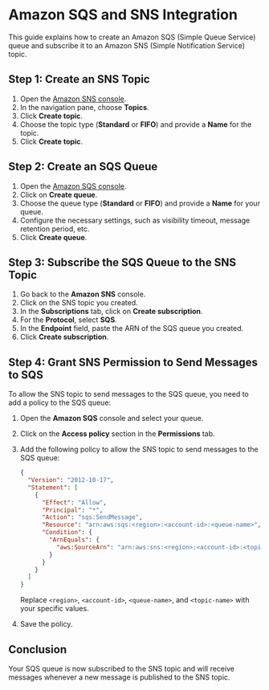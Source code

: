 # Amazon SQS and SNS Integration

This guide explains how to create an Amazon SQS (Simple Queue Service) queue and subscribe it to an Amazon SNS (Simple Notification Service) topic.

## Step 1: Create an SNS Topic

1. Open the [Amazon SNS console](https://console.aws.amazon.com/sns).
2. In the navigation pane, choose **Topics**.
3. Click **Create topic**.
4. Choose the topic type (**Standard** or **FIFO**) and provide a **Name** for the topic.
5. Click **Create topic**.

## Step 2: Create an SQS Queue

1. Open the [Amazon SQS console](https://console.aws.amazon.com/sqs).
2. Click on **Create queue**.
3. Choose the queue type (**Standard** or **FIFO**) and provide a **Name** for your queue.
4. Configure the necessary settings, such as visibility timeout, message retention period, etc.
5. Click **Create queue**.

## Step 3: Subscribe the SQS Queue to the SNS Topic

1. Go back to the **Amazon SNS** console.
2. Click on the SNS topic you created.
3. In the **Subscriptions** tab, click on **Create subscription**.
4. For the **Protocol**, select **SQS**.
5. In the **Endpoint** field, paste the ARN of the SQS queue you created.
6. Click **Create subscription**.

## Step 4: Grant SNS Permission to Send Messages to SQS

To allow the SNS topic to send messages to the SQS queue, you need to add a policy to the SQS queue:

1. Open the **Amazon SQS** console and select your queue.
2. Click on the **Access policy** section in the **Permissions** tab.
3. Add the following policy to allow the SNS topic to send messages to the SQS queue:

    ```json
    {
      "Version": "2012-10-17",
      "Statement": [
        {
          "Effect": "Allow",
          "Principal": "*",
          "Action": "sqs:SendMessage",
          "Resource": "arn:aws:sqs:<region>:<account-id>:<queue-name>",
          "Condition": {
            "ArnEquals": {
              "aws:SourceArn": "arn:aws:sns:<region>:<account-id>:<topic-name>"
            }
          }
        }
      ]
    }
    ```

   Replace `<region>`, `<account-id>`, `<queue-name>`, and `<topic-name>` with your specific values.

4. Save the policy.

## Conclusion

Your SQS queue is now subscribed to the SNS topic and will receive messages whenever a new message is published to the SNS topic.
